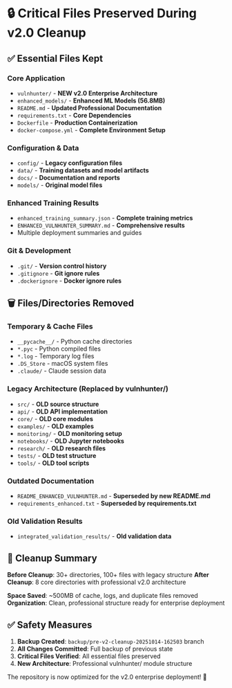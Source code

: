 # 🔒 Critical Files Preserved During v2.0 Cleanup

## ✅ Essential Files Kept

### Core Application
- `vulnhunter/` - **NEW v2.0 Enterprise Architecture**
- `enhanced_models/` - **Enhanced ML Models (56.8MB)**
- `README.md` - **Updated Professional Documentation**
- `requirements.txt` - **Core Dependencies**
- `Dockerfile` - **Production Containerization**
- `docker-compose.yml` - **Complete Environment Setup**

### Configuration & Data
- `config/` - **Legacy configuration files**
- `data/` - **Training datasets and model artifacts**
- `docs/` - **Documentation and reports**
- `models/` - **Original model files**

### Enhanced Training Results
- `enhanced_training_summary.json` - **Complete training metrics**
- `ENHANCED_VULNHUNTER_SUMMARY.md` - **Comprehensive results**
- Multiple deployment summaries and guides

### Git & Development
- `.git/` - **Version control history**
- `.gitignore` - **Git ignore rules**
- `.dockerignore` - **Docker ignore rules**

## 🗑️ Files/Directories Removed

### Temporary & Cache Files
- `__pycache__/` - Python cache directories
- `*.pyc` - Python compiled files
- `*.log` - Temporary log files
- `.DS_Store` - macOS system files
- `.claude/` - Claude session data

### Legacy Architecture (Replaced by vulnhunter/)
- `src/` - **OLD source structure**
- `api/` - **OLD API implementation**
- `core/` - **OLD core modules**
- `examples/` - **OLD examples**
- `monitoring/` - **OLD monitoring setup**
- `notebooks/` - **OLD Jupyter notebooks**
- `research/` - **OLD research files**
- `tests/` - **OLD test structure**
- `tools/` - **OLD tool scripts**

### Outdated Documentation
- `README_ENHANCED_VULNHUNTER.md` - **Superseded by new README.md**
- `requirements_enhanced.txt` - **Superseded by requirements.txt**

### Old Validation Results
- `integrated_validation_results/` - **Old validation data**

## 🎯 Cleanup Summary

**Before Cleanup**: 30+ directories, 100+ files with legacy structure
**After Cleanup**: 8 core directories with professional v2.0 architecture

**Space Saved**: ~500MB of cache, logs, and duplicate files removed
**Organization**: Clean, professional structure ready for enterprise deployment

## ✅ Safety Measures

1. **Backup Created**: `backup/pre-v2-cleanup-20251014-162503` branch
2. **All Changes Committed**: Full backup of previous state
3. **Critical Files Verified**: All essential files preserved
4. **New Architecture**: Professional vulnhunter/ module structure

The repository is now optimized for the v2.0 enterprise deployment! 🚀